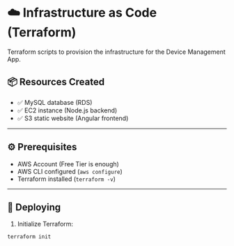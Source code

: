 # ☁️ Infrastructure as Code (Terraform)

Terraform scripts to provision the infrastructure for the Device Management App.

## 📦 Resources Created

- ✅ MySQL database (RDS)
- ✅ EC2 instance (Node.js backend)
- ✅ S3 static website (Angular frontend)

---

## ⚙️ Prerequisites

- AWS Account (Free Tier is enough)
- AWS CLI configured (`aws configure`)
- Terraform installed (`terraform -v`)

---

## 🚀 Deploying

1. Initialize Terraform:

```bash
terraform init
```
